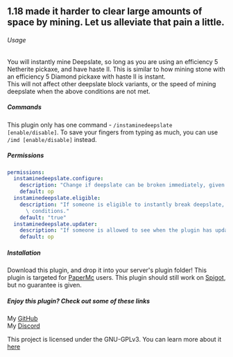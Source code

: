 ## 1.18 made it harder to clear large amounts of space by mining. Let us alleviate that pain a little.

###### Usage
You will instantly mine Deepslate, so long as you are using an efficiency 5 Netherite pickaxe, and have haste II. This is similar to how mining stone with an efficiency 5 Diamond pickaxe with haste II is instant.  
This will not affect other deepslate block variants, or the speed of mining deepslate when the above conditions are not met.

##### Commands
This plugin only has one command - `/instaminedeepslate [enable/disable]`. To save your fingers from typing as much, you can use `/imd [enable/disable]` instead.

##### Permissions
```yaml
permissions:
  instaminedeepslate.configure:
    description: "Change if deepslate can be broken immediately, given the right conditions."
    default: op
  instaminedeepslate.eligible:
    description: "If someone is eligible to instantly break deepslate, given the right\
      \ conditions."
    default: "true"
  instaminedeepslate.updater:
    description: "If someone is allowed to see when the plugin has updates"
    default: op
```

##### Installation
Download this plugin, and drop it into your server's plugin folder!
This plugin is targeted for [PaperMc](https://papermc.io) users.
This plugin should still work on [Spigot](https://spigotmc.org), but no guarantee is given.

##### Enjoy this plugin? Check out some of these links
My [GitHub](https://github.com/cloudate9/)  
My [Discord](https://discord.gg/nPbakm9eEr)

This project is licensed under the GNU-GPLv3. You can learn more about it [here](https://choosealicense.com/licenses/gpl-3.0/)